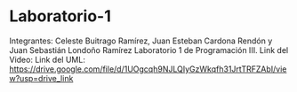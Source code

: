 # Laboratorio-1
Integrantes: Celeste Buitrago Ramírez, Juan Esteban Cardona Rendón y Juan Sebastián Londoño Ramírez
Laboratorio 1 de Programación III.
Link del Video: 
Link del UML: https://drive.google.com/file/d/1UOgcqh9NJLQIyGzWkqfh31JrtTRFZAbI/view?usp=drive_link

